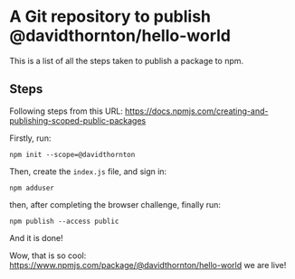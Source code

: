 # A Git repository to publish @davidthornton/hello-world

This is a list of all the steps taken to publish a package to npm.

## Steps

Following steps from this URL: https://docs.npmjs.com/creating-and-publishing-scoped-public-packages

Firstly, run:

    npm init --scope=@davidthornton

Then, create the `index.js` file, and sign in:

    npm adduser

then, after completing the browser challenge, finally run:

    npm publish --access public

And it is done!

Wow, that is so cool: https://www.npmjs.com/package/@davidthornton/hello-world we are live!